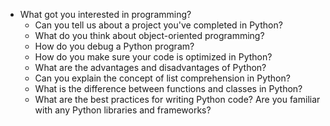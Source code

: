 - What got you interested in programming?
	- Can you tell us about a project you've completed in Python?
	- What do you think about object-oriented programming?
	- How do you debug a Python program?
	- How do you make sure your code is optimized in Python?
	- What are the advantages and disadvantages of Python?
	- Can you explain the concept of list comprehension in Python?
	- What is the difference between functions and classes in Python?
	- What are the best practices for writing Python code?
Are you familiar with any Python libraries and frameworks?
